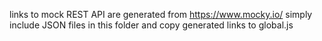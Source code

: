 links to mock REST API are generated from https://www.mocky.io/
simply include JSON files in this folder and copy generated links to global.js 
